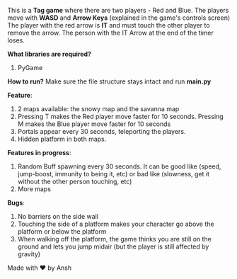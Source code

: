 This is a **Tag game** where there are two players - Red and Blue.
The players move with **WASD** and **Arrow Keys** (explained in the game's controls screen)
The player with the red arrow is **IT** and must touch the other player to remove the arrow.
The person with the IT Arrow at the end of the timer loses.

**What libraries are required?**
  1. PyGame

**How to run?**
Make sure the file structure stays intact and run **main.py**


**Feature**:
  1. 2 maps available: the snowy map and the savanna map
  2. Pressing T makes the Red player move faster for 10 seconds. Pressing M makes the Blue player move faster for 10 seconds
  3. Portals appear every 30 seconds, teleporting the players.
  4. Hidden platform in both maps.

**Features in progress**:
  1. Random Buff spawning every 30 seconds. It can be good like (speed, jump-boost, immunity to being it, etc) or bad like (slowness, get it without the other person touching, etc)
  2. More maps

**Bugs**:  
  1. No barriers on the side wall
  2. Touching the side of a platform makes your character go above the platform or below the platform
  3. When walking off the platform, the game thinks you are still on the ground and lets you jump midair (but the player is still affected by gravity)


Made with ❤️ by Ansh
